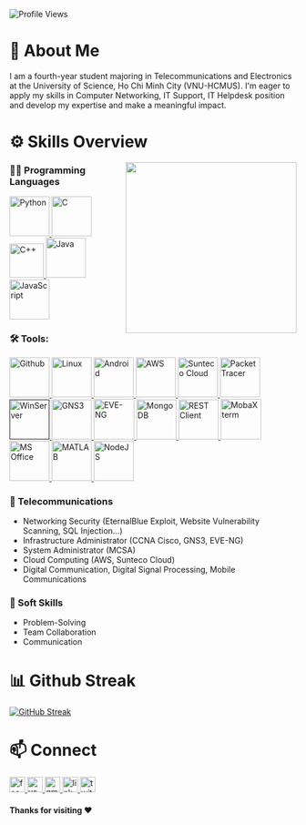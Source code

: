 <p align="left"> <img src="https://komarev.com/ghpvc/?username=tuannguyenba&label=Profile%20views&color=0e75b6&style=flat" alt="Profile Views" /> </p>

# 🚀 About Me
I am a fourth-year student majoring in Telecommunications and Electronics at the University of Science, Ho Chi Minh City (VNU-HCMUS). 
I'm eager to apply my skills in Computer Networking, IT Support, IT Helpdesk position and develop my expertise and make a meaningful impact.

# ⚙️ Skills Overview
<img align='right' src="https://media.giphy.com/media/jRf5fsn8G6YaogAWxn/giphy.gif" width="300">

### 👨‍💻 Programming Languages
<p>
  <a href="https://www.python.org/" target="_blank">
    <img src="https://cdn.jsdelivr.net/gh/devicons/devicon/icons/python/python-original.svg" alt="Python" width="70" height="70"/>
  </a>
  <a href="https://devdocs.io/c/" target="_blank">
    <img src="https://cdn.jsdelivr.net/gh/devicons/devicon/icons/c/c-original.svg" alt="C" width="70" height="70"/>
  </a>
  <a href="https://cplusplus.com/" target="_blank">
    <img src="https://upload.wikimedia.org/wikipedia/commons/thumb/1/18/ISO_C%2B%2B_Logo.svg/1200px-ISO_C%2B%2B_Logo.svg.png" alt="C++" width="60"/>
  </a>
  <a href="https://www.java.com/" target="_blank">
    <img src="https://cdn.jsdelivr.net/gh/devicons/devicon/icons/java/java-original.svg" alt="Java" width="70" height="70"/>
  </a>
  <a href="https://developer.mozilla.org/en-US/docs/Web/JavaScript" target="_blank">
    <img src="https://cdn.jsdelivr.net/gh/devicons/devicon/icons/javascript/javascript-original.svg" alt="JavaScript" width="70" height="70"/>
  </a>
</p>

### 🛠 Tools:
<p>
  <a href="https://github.com/" target="_blanfalse" />
      <img src="https://cdn.worldvectorlogo.com/logos/github-icon-2.svg" alt="Github" height="70" weight="70" />
  </a>
  <a href="https://www.linux.org/" target="_blanfalse" />
      <img src="https://www.vectorlogo.zone/logos/linux/linux-icon.svg" alt="Linux" height="70" weight="70" />
  </a>
  <a href="https://developer.android.com/studio" target="_blank" >
      <img src="https://koderspedia.com/wp-content/uploads/2024/03/android-studio-icon-8.png" alt="Android" height="70"/>
  </a>
  <a href="https://www.credly.com/badges/cf104754-d148-4619-b1f8-92f5f29d0aae/public_url" target="_blank" >
      <img src="https://svgmix.com/uploads/skillicons/29026e-aws-dark.svg" alt="AWS" height="70" weight="70"/>
  </a>
  <a href="https://dashboard.sunteco.vn/" target="_blank" >
      <img src="https://sunteco.vn/wp-content/uploads/2023/04/Sunteco-logo-200x200-1.png" alt="Sunteco Cloud" height="70" weight="70"/>
  </a>
  <a href="https://www.credly.com/badges/cbeb46fe-56d0-4072-9f47-f26ccdb5bb44/public_url" target="_blank" >
      <img src="https://img.utdstc.com/icon/721/e38/721e3824a87ba439cbd2e9e2357e678ba46d5d249cf52fd39a9dc90de7d37b28:200" alt="PacketTracer" height="70" weight="70" />
  </a>
  <a href="" target="_blank" >
      <img src="https://cdn.worldvectorlogo.com/logos/windows-server-2.svg" alt="WinServer" height="70" />
  </a>
  <a href="https://www.gns3.com/" target="_blank" >
      <img src="https://static-00.iconduck.com/assets.00/apps-gns3-icon-512x512-awzic0u1.png" alt="GNS3" height="70" weight="70" />
  </a>
  <a href="https://www.eve-ng.net/" target="_blank" >
      <img src="https://bit.ly/eve-ng-icon" alt="EVE-NG"  height="71" weight="71"/>
  </a>
  <a href="https://www.mongodb.com/" target="_blank" >
      <img src="https://www.svgrepo.com/show/331488/mongodb.svg" alt="MongoDB" height="70" weight="70"/>
  </a>
  <a href="https://marketplace.visualstudio.com/items?itemName=humao.rest-client" target="_blank" >
      <img src="https://humao.gallerycdn.vsassets.io/extensions/humao/rest-client/0.25.1/1660918934840/Microsoft.VisualStudio.Services.Icons.Default" alt="REST Client" height="70" weight="70"/>
  </a>
  <a href="https://mobaxterm.mobatek.net/" target="_blank" >
      <img src="https://img.utdstc.com/icon/a74/0c5/a740c5e5d9d9d4a1fe6e4c9018055de8b272df56aa5b76ae5f2447923870bf6f:200" alt="MobaXterm" height="71" weight="71"/>
  </a>
  <a href="https://www.office.com/" target="_blank" >
      <img src="https://cdn-icons-png.flaticon.com/256/732/732222.png" alt="MS Office" height="70" weight="70" />
  </a>
  <a href="https://www.mathworks.com/products/matlab.html" target="_blank">
      <img src="https://upload.wikimedia.org/wikipedia/commons/2/21/Matlab_Logo.png" alt="MATLAB" width="70" height="70"/>
  </a>
  <a href="https://nodejs.org/en" target="_blank">
      <img src="https://static-00.iconduck.com/assets.00/node-js-icon-1817x2048-g8tzf91e.png" alt="NodeJS" width="70"/>
  </a>
</p>

### 📡 Telecommunications
<ul>
  <li>Networking Security (EternalBlue Exploit, Website Vulnerability Scanning, SQL Injection...)</li>
  <li>Infrastructure Administrator (CCNA Cisco, GNS3, EVE-NG)</li>
  <li>System Administrator (MCSA)</li>
  <li>Cloud Computing (AWS, Sunteco Cloud)</li>
  <li>Digital Communication, Digital Signal Processing, Mobile Communications</li>
</ul>

### 🤝 Soft Skills
<ul>
  <li>Problem-Solving</li>
  <li>Team Collaboration</li>
  <li>Communication</li>
</ul>

# 📊 Github Streak
[![GitHub Streak](https://streak-stats.demolab.com/?user=MnTrinfs)](https://git.io/streak-stats)


# 📫 Connect
<p>
    <a href="https://www.facebook.com/minhtri.nguyenngoc.3572" target="_blank">
        <img src="https://img.shields.io/static/v1?message=Facebook&logo=facebook&label=&color=1877F2&logoColor=white&labelColor=&style=for-the-badge" height="27" alt="facebook logo"  />
    </a>
    <a href="https://www.youtube.com/@davidnguyen7897" target="_blank">
        <img src="https://img.shields.io/static/v1?message=Youtube&logo=youtube&label=&color=FF0000&logoColor=white&labelColor=&style=for-the-badge" height="27" alt="youtube logo"  />
      </a>
    <a href="mailto:bthong45@gmail.com" target="_blank">
        <img src="https://img.shields.io/static/v1?message=Gmail&logo=gmail&label=&color=D14836&logoColor=white&labelColor=&style=for-the-badge" height="27" alt="gmail logo"  />
    </a>
    <a href="https://www.linkedin.com/in/nguynngcminhtr7" target="_blank">
        <img src="https://img.shields.io/static/v1?message=LinkedIn&logo=linkedin&label=&color=0077B5&logoColor=white&labelColor=&style=for-the-badge" height="27" alt="linkedin logo"  />
    </a>
    <a href="https://x.com/NguynNgcMinhTr7" target="_blank">
        <img src="https://img.shields.io/static/v1?message=Twitter&logo=twitter&label=&color=1DA1F2&logoColor=white&labelColor=&style=for-the-badge" height="27" alt="twitter logo"  />
    </a>
</p>

#### Thanks for visiting :heart:
